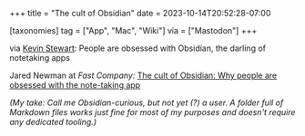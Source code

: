 +++
title = "The cult of Obsidian"
date = 2023-10-14T20:52:28-07:00

[taxonomies]
tag = ["App", "Mac", "Wiki"]
via = ["Mastodon"]
+++

via [Kevin Stewart](https://hachyderm.io/@kstewart/111235579559672298): People are obsessed with Obsidian, the darling of notetaking apps

<!-- more -->

Jared Newman at _Fast Company:_ [The cult of Obsidian: Why people are obsessed with the note-taking app](https://www.fastcompany.com/90960653/why-people-are-obsessed-with-obsidian-the-indie-darling-of-notetaking-apps)

_(My take: Call me Obsidian-curious, but not yet (?) a user. A folder full of Markdown files works just fine for most of my purposes and doesn't require any dedicated tooling.)_